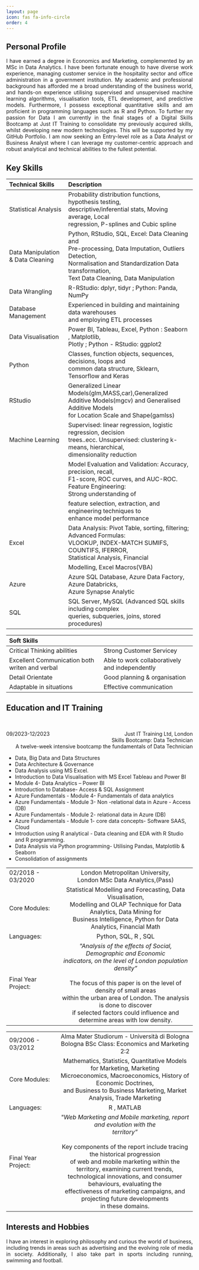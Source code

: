 ```yaml
---
layout: page
icon: fas fa-info-circle
order: 4
---
```


## Personal Profile

<div align="justify"> I have earned a degree in Economics and Marketing, complemented by an MSc in Data Analytics. I have been fortunate enough to have diverse work experience, managing customer service in the hospitality sector and office administration in a government institution. My academic and professional background has afforded me a broad understanding of the business world, and hands-on experience utilising supervised and unsupervised machine learning algorithms, visualisation tools, ETL development, and predictive models. Furthermore, I possess exceptional quantitative skills and am proficient in programming languages such as R and Python.
To further my passion for Data I am currently in the final stages of a Digital Skills Bootcamp at Just IT Training to consolidate my previously acquired skills, whilst developing new modern technologies. This will be supported by my GitHub Portfolio.
I am now seeking an Entry-level role as a Data Analyst or Business Analyst where I can leverage my customer-centric approach and robust analytical and technical abilities to the fullest potential. </div>


## Key Skills

| Technical Skills                  |                                                 Description                                                                                         |
|:----------------------------------|:----------------------------------------------------------------------------------------------------------------------------------------------------|
| Statistical Analysis              |  Probability distribution functions, hypothesis testing,<br /> descriptive/inferential stats, Moving average, Local <br /> regression, P-splines and Cubic spline |
| Data Manipulation & Data Cleaning |  Python, RStudio, SQL, Excel: Data Cleaning and <br /> Pre-processing, Data Imputation, Outliers Detection,<br /> Normalisation and Standardization Data transformation, <br />Text Data Cleaning, Data Manipulation                                                                                                                                                                         |
| Data Wrangling                    |  R-RStudio: dplyr, tidyr ; Python: Panda, NumPy                                                                                                     |
| Database Management               |  Experienced in building and maintaining data warehouses <br />and employing ETL processes                                                                |
| Data Visualisation                |  Power BI, Tableau, Excel, Python : Seaborn , Matplotlib, <br />Plotly ; Python - RStudio: ggplot2                                                        |
| Python                            |  Classes, function objects, sequences, decisions, loops and<br /> common data structure, Sklearn, Tensorflow and Keras                                     |
| RStudio                           |  Generalized Linear Models(glm,MASS,car),Generalized<br /> Additive Models(mgcv) and Generalised Additive Models <br />for Location Scale and Shape(gamlss)     |
| Machine Learning                  |  Supervised: linear regression, logistic regression, decision<br /> trees..ecc. Unsupervised: clustering k-means, hierarchical,<br /> dimensionality reduction  |   
|                                   |  Model Evaluation and Validation: Accuracy, precision, recall,<br />F1-score, ROC curves, and AUC-ROC. Feature Engineering: <br />Strong understanding of      |
|                                   |  feature selection, extraction, and engineering techniques to<br /> enhance model performance                                                             |
| Excel                             |  Data Analysis: Pivot Table, sorting, filtering; Advanced Formulas:<br /> VLOOKUP, INDEX-MATCH SUMIFS, COUNTIFS, IFERROR, <br />Statistical Analysis, Financial | 
|                                   |  Modelling, Excel Macros(VBA)                                                                                                                       | 
| Azure                             |  Azure SQL Database, Azure Data Factory, Azure Databricks,<br /> Azure Synapse Analytic                                                                   |
| SQL                               |  SQL Server, MySQL (Advanced SQL skills including complex <br />queries, subqueries, joins, stored procedures)                                            |


| Soft Skills                                       |                                                |
|:--------------------------------------------------|:-----------------------------------------------|
| Critical Thinking abilities                       |  Strong Customer Servicey                      |
| Excellent Communication both writen and verbal    |  Able to work collaboratively and independently|
| Detail Orientate                                  |  Good planning & organisation                  |
| Adaptable in situations                           |  Effective communication                       |


## Education and IT Training
<br />
<p style='text-align: right;'>
<span style="float:left;">
        09/2023-12/2023
</span>
 Just IT Training Ltd, London <br />
 Skills Bootcamp: Data Technician <br />
 A twelve-week intensive bootcamp the fundamentals of Data Technician 
</p> 

*  Data, Big Data and Data Structures
*  Data Architecture & Governance
*  Data Analysis using MS Excel.
*  Introduction to Data Visualisation with MS Excel Tableau and Power BI
*  Module 4- Data Analytics – Power BI
*  Introduction to Database- Access & SQL Assignment
*  Azure Fundamentals - Module 4- Fundamentals of data analytics
*  Azure Fundamentals - Module 3- Non -relational data in Azure - Access (DB)
*  Azure Fundamentals - Module 2- relational data in Azure (DB)
*  Azure Fundamentals - Module 1- core data concepts- Software SAAS, Cloud
*  Introduction using R analytical - Data cleaning and EDA with R Studio and R  programming.
*  Data Analysis via Python programming- Utilising Pandas, Matplotlib & Seaborn
*  Consolidation of assignments 


|                                              |                                                             |
|:---------------------------------------------|:-----------------------------------------------------------:|
| 02/2018 - 03/2020                            |  London Metropolitan University, <br /> London MSc Data Analytics,(Pass)                                                                                                       |             
| Core Modules:                                |  Statistical Modelling and Forecasting, Data Visualisation, <br />  Modelling and OLAP Technique for Data Analytics, Data Mining for <br />Business Intelligence, Python for Data  Analytics, Financial   Math                                                                                                         |
| Languages:                                   |  Python, SQL, R , SQL                                       |
| Final Year Project:                          | *"Analysis of the effects of Social, Demographic and Economic <br />indicators, on the level of London population density”* <br /><br /> The focus of this paper is on the level of density of small areas <br /> within the urban area of London. The analysis is done to discover <br /> if selected factors could influence and determine areas with low density.                                                                                                     |


|                                              |                                                             |
|:---------------------------------------------|:-----------------------------------------------------------:|
|  09/2006 - 03/2012                           |  Alma Mater Studiorum - Università di Bologna <br /> Bologna BSc Class: Economics and Marketing 2:2                                                                                                |
| Core Modules:                                | Mathematics, Statistics, Quantitative Models for Marketing, Marketing <br /> Microeconomics, Macroeconomics, History of Economic Doctrines, <br /> and Business to Business Marketing, Market Analysis, Trade Marketing
| Languages:                                   |  R , MATLAB                                                 |
| Final Year Project:                          | *"Web Marketing and Mobile marketing, report and evolution with the <br /> territory”* <br /> <br /> Key components of the report include tracing the historical progression <br /> of web and mobile marketing within the territory, examining current trends, <br /> technological innovations, and consumer behaviours, evaluating the <br /> effectiveness of marketing campaigns, and projecting future developments <br />  in these domains.                                                                                                     |

## Interests and Hobbies

<div align="justify"> I have an interest in exploring philosophy and curious the world of business, including trends in areas such as advertising and the evolving role of media in society. Additionally, I also take part in sports including running, swimming and football. </div>  
